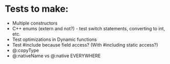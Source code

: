 # Tests to make:
* Multiple constructors
* C++ enums (extern and not?) - test switch statements, converting to int, etc.
* Test optimizations in Dynamic functions
* Test #include because field access? (With #including static access?)
* @:copyType
* @:nativeName vs @:native EVERYWHERE
